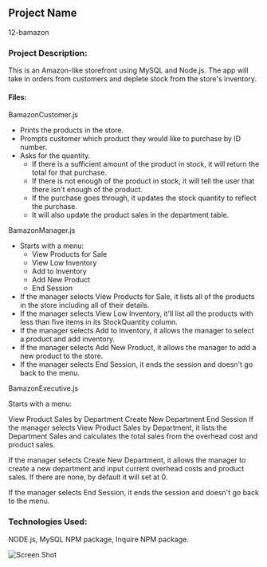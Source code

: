 ## Project Name

12-bamazon

### Project Description:
This is an Amazon-like storefront using MySQL and Node.js. The app will take in orders from customers and deplete stock from the store's inventory. 

#### Files:

BamazonCustomer.js
 - Prints the products in the store.
 - Prompts customer which product they would like to purchase by ID number.
 - Asks for the quantity.
     * If there is a sufficient amount of the product in stock, it will return the total for that purchase.
     * If there is not enough of the product in stock, it will tell the user that there isn't enough of the product.
     * If the purchase goes through, it updates the stock quantity to reflect the purchase.
     * It will also update the product sales in the department table.

BamazonManager.js
 - Starts with a menu:
     * View Products for Sale
     * View Low Inventory
     * Add to Inventory
     * Add New Product
     * End Session
 - If the manager selects View Products for Sale, it lists all of the products in the store including all of their details.
 - If the manager selects View Low Inventory, it'll list all the products with less than five items in its StockQuantity column.
 - If the manager selects Add to Inventory, it allows the manager to select a product and add inventory.
 - If the manager selects Add New Product, it allows the manager to add a new product to the store.
 - If the manager selects End Session, it ends the session and doesn't go back to the menu.     

BamazonExecutive.js

Starts with a menu:

View Product Sales by Department
Create New Department
End Session
If the manager selects View Product Sales by Department, it lists the Department Sales and calculates the total sales from the overhead cost and product sales.

If the manager selects Create New Department, it allows the manager to create a new department and input current overhead costs and product sales. If there are none, by default it will set at 0.

If the manager selects End Session, it ends the session and doesn't go back to the menu.

### Technologies Used: 

NODE.js, MySQL NPM package, Inquire NPM package. 


![Screen Shot](https://github.com/dinaizida/>>>>>>>./blob/master/assets/images/>>>>>.png)